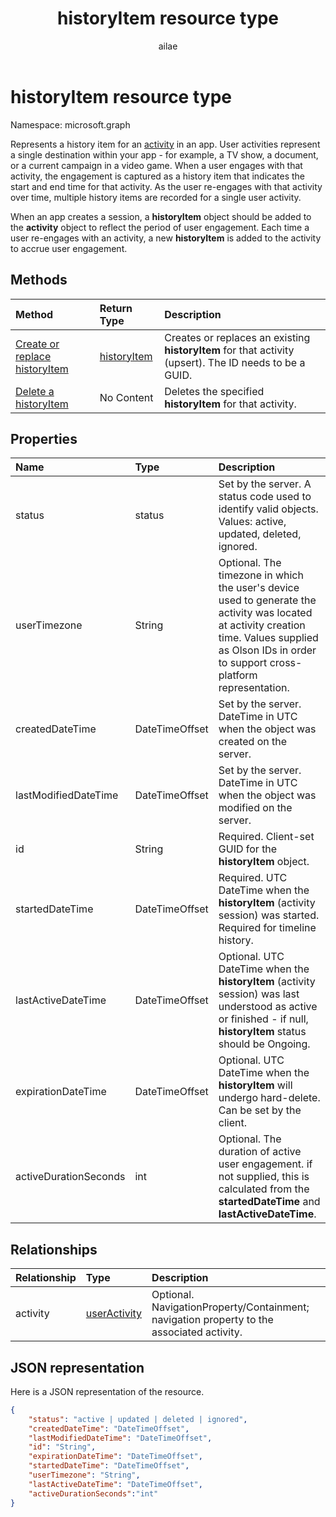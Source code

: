 ﻿---
title: "historyItem resource type"
description: "Represents a history item for an activity in an app. User activities represent a single destination within your app - for example, a TV show, a document, or a current campaign in a video game. When a user engages with that activity, the engagement is captured as a history item that indicates the start and end time for that activity. As the user re-engages with that activity over time, multiple history items are recorded for a single user activity."
localization_priority: Normal
ms.prod: "project-rome"
author: "ailae"
doc_type: resourcePageType
---

# historyItem resource type

Namespace: microsoft.graph

Represents a history item for an [activity](projectrome-activity.md) in an app. User activities represent a single destination within your app - for example, a TV show, a document, or a current campaign in a video game. When a user engages with that activity, the engagement is captured as a history item that indicates the start and end time for that activity. As the user re-engages with that activity over time, multiple history items are recorded for a single user activity.

When an app creates a session, a **historyItem** object should be added to the **activity** object to reflect the period of user engagement. Each time a user re-engages with an activity, a new **historyItem** is added to the activity to accrue user engagement.

## Methods

| Method                                                                 | Return Type                               | Description                                                                                            |
| :--------------------------------------------------------------------- | :---------------------------------------- | :----------------------------------------------------------------------------------------------------- |
| [Create or replace historyItem](../api/projectrome-put-historyitem.md) | [historyItem](projectrome-historyitem.md) | Creates or replaces an existing **historyItem** for that activity (upsert). The ID needs to be a GUID. |
| [Delete a historyItem](../api/projectrome-delete-historyitem.md)       | No Content                                | Deletes the specified **historyItem** for that activity.                                               |

## Properties

| Name                  | Type           | Description                                                                                                                                                                                            |
| :-------------------- | :------------- | :----------------------------------------------------------------------------------------------------------------------------------------------------------------------------------------------------- |
| status                | status         | Set by the server. A status code used to identify valid objects. Values: active, updated, deleted, ignored.                                                                                            |
| userTimezone          | String         | Optional. The timezone in which the user's device used to generate the activity was located at activity creation time. Values supplied as Olson IDs in order to support cross-platform representation. |
| createdDateTime       | DateTimeOffset | Set by the server. DateTime in UTC when the object was created on the server.                                                                                                                          |
| lastModifiedDateTime  | DateTimeOffset | Set by the server. DateTime in UTC when the object was modified on the server.                                                                                                                         |
| id                    | String         | Required. Client-set GUID for the **historyItem** object.                                                                                                                                              |
| startedDateTime       | DateTimeOffset | Required. UTC DateTime when the **historyItem** (activity session) was started. Required for timeline history.                                                                                         |
| lastActiveDateTime    | DateTimeOffset | Optional. UTC DateTime when the **historyItem** (activity session) was last understood as active or finished - if null, **historyItem** status should be Ongoing.                                      |
| expirationDateTime    | DateTimeOffset | Optional. UTC DateTime when the **historyItem** will undergo hard-delete. Can be set by the client.                                                                                                    |
| activeDurationSeconds | int            | Optional. The duration of active user engagement. if not supplied, this is calculated from the **startedDateTime** and **lastActiveDateTime**.                                                         |

## Relationships

| Relationship | Type                                                 | Description                                                                               |
| :----------- | :--------------------------------------------------- | :---------------------------------------------------------------------------------------- |
| activity     | [userActivity](../resources/projectrome-activity.md) | Optional. NavigationProperty/Containment; navigation property to the associated activity. |

## JSON representation

Here is a JSON representation of the resource.

<!-- {
  "blockType": "resource",
  "optionalProperties": [
    "userTimezone",
    "lastActiveDateTime",
    "activeDurationSeconds"
  ],
  "baseType": "microsoft.graph.entity",
  "@odata.type": "microsoft.graph.activityHistoryItem",
  "@odata.annotations": [
    {
      "capabilities": {
        "skippable": false,
        "countable": false,
        "selectable": false
      }
    }
  ]
}-->

```json
{
    "status": "active | updated | deleted | ignored",
    "createdDateTime": "DateTimeOffset",
    "lastModifiedDateTime": "DateTimeOffset",
    "id": "String",
    "expirationDateTime": "DateTimeOffset",
    "startedDateTime": "DateTimeOffset",
    "userTimezone": "String",
    "lastActiveDateTime": "DateTimeOffset",
    "activeDurationSeconds":"int"
}
```

<!-- uuid: 8fcb5dbc-d5aa-4681-8e31-b001d5168d79
2017-06-07 14:57:30 UTC -->

<!-- {
  "type": "#page.annotation",
  "description": "historyitem resource",
  "keywords": "",
  "section": "documentation",
  "tocPath": ""
}-->
